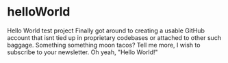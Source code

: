 # helloWorld
Hello World test project
Finally got around to creating a usable GitHub account that isnt tied up in proprietary codebases or attached to other such baggage.
Something something moon tacos? Tell me more, I wish to subscribe to your newsletter.
Oh yeah, "Hello World!"
